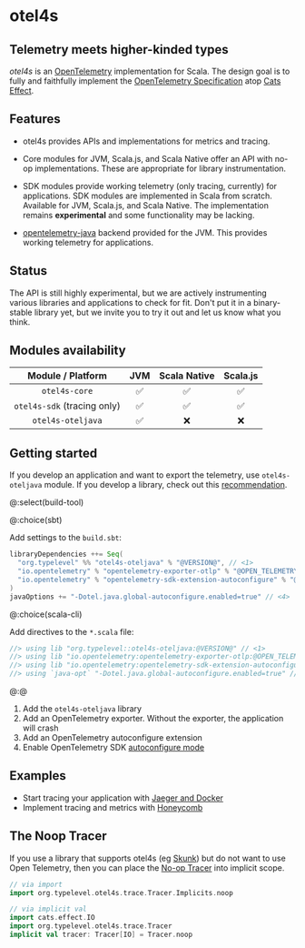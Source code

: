 # otel4s

## Telemetry meets higher-kinded types

_otel4s_ is an [OpenTelemetry][otel] implementation for Scala.  The
design goal is to fully and faithfully implement the [OpenTelemetry
Specification][otel spec] atop [Cats Effect][cats-effect].

## Features

* otel4s provides APIs and implementations for metrics and tracing.

* Core modules for JVM, Scala.js, and Scala Native offer an API with
  no-op implementations.  These are appropriate for library
  instrumentation.

* SDK modules provide working telemetry (only tracing, currently) for applications.
  SDK modules are implemented in Scala from scratch. Available for JVM, Scala.js, and Scala Native.
  The implementation remains **experimental** and some functionality may be lacking. 

* [opentelemetry-java][opentelemetry-java] backend provided for the
  JVM.  This provides working telemetry for applications.

## Status

The API is still highly experimental, but we are actively
instrumenting various libraries and applications to check for fit.
Don't put it in a binary-stable library yet, but we invite you to try
it out and let us know what you think.

## Modules availability

|      Module / Platform      | JVM | Scala Native | Scala.js |  
|:---------------------------:|:---:|:------------:|:--------:|
|        `otel4s-core`        |  ✅  |      ✅       |    ✅     |
| `otel4s-sdk` (tracing only) |  ✅  |      ✅       |    ✅     |
|      `otel4s-oteljava`      |  ✅  |      ❌       |    ❌     |

## Getting started

If you develop an application and want to export the telemetry, use `otel4s-oteljava` module. 
If you develop a library, check out this [recommendation](modules-structure.md#which-module-do-i-need).

@:select(build-tool)

@:choice(sbt)

Add settings to the `build.sbt`:

```scala
libraryDependencies ++= Seq(
  "org.typelevel" %% "otel4s-oteljava" % "@VERSION@", // <1>
  "io.opentelemetry" % "opentelemetry-exporter-otlp" % "@OPEN_TELEMETRY_VERSION@" % Runtime, // <2>
  "io.opentelemetry" % "opentelemetry-sdk-extension-autoconfigure" % "@OPEN_TELEMETRY_VERSION@" % Runtime // <3>
)
javaOptions += "-Dotel.java.global-autoconfigure.enabled=true" // <4>
```

@:choice(scala-cli)

Add directives to the `*.scala` file:

```scala
//> using lib "org.typelevel::otel4s-oteljava:@VERSION@" // <1>
//> using lib "io.opentelemetry:opentelemetry-exporter-otlp:@OPEN_TELEMETRY_VERSION@" // <2>
//> using lib "io.opentelemetry:opentelemetry-sdk-extension-autoconfigure:@OPEN_TELEMETRY_VERSION@" // <3>
//> using `java-opt` "-Dotel.java.global-autoconfigure.enabled=true" // <4>
```

@:@

1. Add the `otel4s-oteljava` library  
2. Add an OpenTelemetry exporter. Without the exporter, the application will crash  
3. Add an OpenTelemetry autoconfigure extension  
4. Enable OpenTelemetry SDK [autoconfigure mode][opentelemetry-java-autoconfigure]  

## Examples

* Start tracing your application with [Jaeger and Docker](examples/jaeger-docker/README.md)
* Implement tracing and metrics with [Honeycomb](examples/honeycomb/README.md)

## The Noop Tracer  

If you use a library that supports otel4s (eg [Skunk](https://github.com/typelevel/skunk)) but do not want to use Open Telemetry, then you can place the [No-op Tracer](https://www.javadoc.io/doc/org.typelevel/otel4s-docs_2.13/latest/org/typelevel/otel4s/trace/Tracer$.html) into implicit scope.

```scala mdoc:silent
// via import
import org.typelevel.otel4s.trace.Tracer.Implicits.noop

// via implicit val
import cats.effect.IO
import org.typelevel.otel4s.trace.Tracer
implicit val tracer: Tracer[IO] = Tracer.noop
```

[cats-effect]: https://typelevel.org/cats-effect/
[opentelemetry-java]: https://github.com/open-telemetry/opentelemetry-java/tree/main/api/all
[opentelemetry-java-autoconfigure]: https://github.com/open-telemetry/opentelemetry-java/blob/main/sdk-extensions/autoconfigure/README.md
[otel]: https://opentelemetry.io/
[otel spec]: https://opentelemetry.io/docs/reference/specification/
